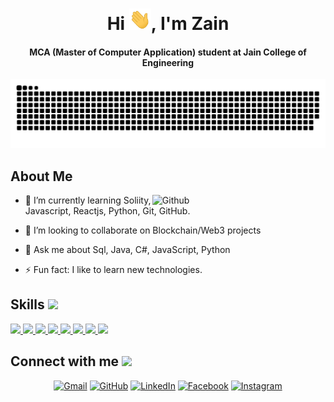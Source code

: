 <div align="center">
<h1 align="center">Hi <img width="35" src="https://raw.githubusercontent.com/1999AZZAR/1999AZZAR/main/resources/img/waving.gif">, I'm Zain
<h4 align="center">MCA (Master of Computer Application) student at Jain College of Engineering 
</div>

<div align="center">
  
  <img  src="https://github.com/1999AZZAR/1999AZZAR/blob/main/resources/img/grid-snake.svg"
       alt="snake" /></a>
</div>


<h2> About Me </h2>

<img width="55%" align="right" alt="Github" src="https://raw.githubusercontent.com/onimur/.github/master/.resources/git-header.svg" />

- 🌱 I’m currently learning Soliity, Javascript, Reactjs, Python, Git, GitHub.
  
- 👯 I’m looking to collaborate on Blockchain/Web3 projects
  
- 💬 Ask me about Sql, Java, C#, JavaScript, Python
  
- ⚡ Fun fact: I like to learn new technologies.


<h2> Skills <img src = "https://media2.giphy.com/media/QssGEmpkyEOhBCb7e1/giphy.gif?cid=ecf05e47a0n3gi1bfqntqmob8g9aid1oyj2wr3ds3mg700bl&rid=giphy.gif" width = 32px> </h2>
<a href= https://github.com/zain-123?tab=repositories&q=&type=&language=python&sort= > <img width ='32px' src ='https://raw.githubusercontent.com/rahulbanerjee26/githubAboutMeGenerator/main/icons/python.svg'> </a>
<a href= https://github.com/zain-123?tab=repositories&q=&type=&language=reactjs&sort= > <img width ='32px' src ='https://raw.githubusercontent.com/rahulbanerjee26/githubAboutMeGenerator/main/icons/reactjs.svg'> </a>
<a href= https://github.com/zain-123?tab=repositories&q=&type=&language=javascript&sort= > <img width ='32px' src ='https://raw.githubusercontent.com/rahulbanerjee26/githubAboutMeGenerator/main/icons/javascript.svg'> </a>
<a href= https://github.com/zain-123?tab=repositories&q=&type=&language=c&sort= > <img width ='32px' src ='https://raw.githubusercontent.com/rahulbanerjee26/githubAboutMeGenerator/main/icons/c.svg'> </a>
<a href= https://github.com/zain-123?tab=repositories&q=&type=&language=cpp&sort= > <img width ='32px' src ='https://raw.githubusercontent.com/rahulbanerjee26/githubAboutMeGenerator/main/icons/cpp.svg'> </a>
<a href= https://github.com/zain-123?tab=repositories&q=&type=&language=css&sort= > <img width ='32px' src ='https://raw.githubusercontent.com/rahulbanerjee26/githubAboutMeGenerator/main/icons/css.svg'> </a>
<a href= https://github.com/zain-123?tab=repositories&q=&type=&language=html&sort= > <img width ='32px' src ='https://raw.githubusercontent.com/rahulbanerjee26/githubAboutMeGenerator/main/icons/html.svg'> </a>
<a href= https://github.com/zain-123?tab=repositories&q=&type=&language=csharp&sort= > <img width ='32px' src ='https://raw.githubusercontent.com/rahulbanerjee26/githubAboutMeGenerator/main/icons/csharp.svg'> </a>

  
 
<h2> Connect with me <img src='https://raw.githubusercontent.com/ShahriarShafin/ShahriarShafin/main/Assets/handshake.gif' width="100px"> </h2>
<p align="center">
	<a href="mailto:zainshaikh9886@gmail.com"><img src="https://img.icons8.com/bubbles/50/000000/gmail.png" alt="Gmail"/></a>
	<a href="https://github.com/zain-123"><img src="https://img.icons8.com/bubbles/50/000000/github.png" alt="GitHub"/></a>
	<a href="https://www.linkedin.com/in/zain-shaikh-800796234"><img src="https://img.icons8.com/bubbles/50/000000/linkedin.png" alt="LinkedIn"/></a>
	<a href="https://www.facebook.com/shaikh.zain.79"><img src="https://img.icons8.com/bubbles/50/000000/facebook-new.png" alt="Facebook"/></a>
	<a href="https://instagram.com/zini.shaikh"><img src="https://img.icons8.com/bubbles/50/000000/instagram.png" alt="Instagram"/></a>
	
</p>
